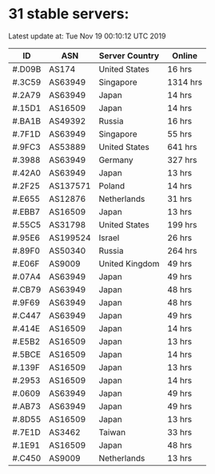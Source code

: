 # 31 stable servers:

Latest update at: Tue Nov 19 00:10:12 UTC 2019

| ID | ASN | Server Country | Online |
| -- | --- | -------------- | ------ |
| #.D09B | AS174 | United States | 16 hrs |
| #.3C59 | AS63949 | Singapore | 1314 hrs |
| #.2A79 | AS63949 | Japan | 14 hrs |
| #.15D1 | AS16509 | Japan | 14 hrs |
| #.BA1B | AS49392 | Russia | 16 hrs |
| #.7F1D | AS63949 | Singapore | 55 hrs |
| #.9FC3 | AS53889 | United States | 641 hrs |
| #.3988 | AS63949 | Germany | 327 hrs |
| #.42A0 | AS63949 | Japan | 13 hrs |
| #.2F25 | AS137571 | Poland | 14 hrs |
| #.E655 | AS12876 | Netherlands | 31 hrs |
| #.EBB7 | AS16509 | Japan | 13 hrs |
| #.55C5 | AS31798 | United States | 199 hrs |
| #.95E6 | AS199524 | Israel | 26 hrs |
| #.89F0 | AS50340 | Russia | 264 hrs |
| #.E06F | AS9009 | United Kingdom | 49 hrs |
| #.07A4 | AS63949 | Japan | 49 hrs |
| #.CB79 | AS63949 | Japan | 48 hrs |
| #.9F69 | AS63949 | Japan | 48 hrs |
| #.C447 | AS63949 | Japan | 49 hrs |
| #.414E | AS16509 | Japan | 14 hrs |
| #.E5B2 | AS16509 | Japan | 13 hrs |
| #.5BCE | AS16509 | Japan | 14 hrs |
| #.139F | AS16509 | Japan | 13 hrs |
| #.2953 | AS16509 | Japan | 14 hrs |
| #.0609 | AS63949 | Japan | 49 hrs |
| #.AB73 | AS63949 | Japan | 49 hrs |
| #.8D55 | AS16509 | Japan | 13 hrs |
| #.7E1D | AS3462 | Taiwan | 33 hrs |
| #.1E91 | AS16509 | Japan | 48 hrs |
| #.C450 | AS9009 | Netherlands | 13 hrs |

